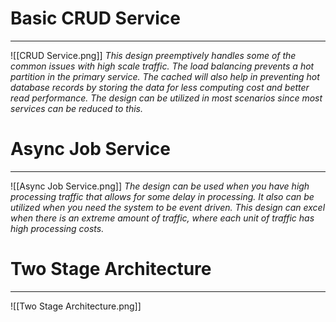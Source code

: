 # Basic CRUD Service
---

![[CRUD Service.png]]
*This design preemptively handles some of the common issues with high scale traffic. The load balancing prevents a hot partition in the primary service. The cached will also help in preventing hot database records by storing the data for less computing cost and better read performance. The design can be utilized in most scenarios since most services can be reduced to this.*


# Async Job Service
---

![[Async Job Service.png]]
*The design can be used when you have high processing traffic that allows for some delay in processing. It also can be utilized when you need the system to be event driven. This design can excel when there is an extreme amount of traffic, where each unit of traffic has high processing costs.*


# Two Stage Architecture
---

![[Two Stage Architecture.png]]
